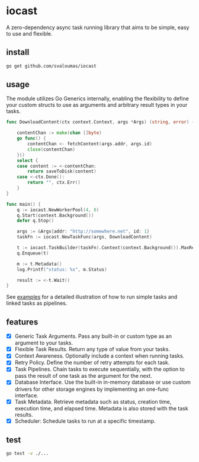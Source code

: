 # iocast

A zero-dependency async task running library that aims to be simple, easy to use and flexible.

## install

```bash
go get github.com/svaloumas/iocast
```

## usage

The module utilizes Go Generics internally, enabling the flexibility to define your custom structs to use as arguments and arbitrary result types in your tasks.

```go
func DownloadContent(ctx context.Context, args *Args) (string, error) {

	contentChan := make(chan []byte)
	go func() {
		contentChan <- fetchContent(args.addr, args.id)
		close(contentChan)
	}()
	select {
	case content := <-contentChan:
		return saveToDisk(content)
	case <-ctx.Done():
		return "", ctx.Err()
	}
}

func main() {
	q := iocast.NewWorkerPool(4, 8)
	q.Start(context.Background())
	defer q.Stop()

	args := &Args{addr: "http://somewhere.net", id: 1}
	taskFn := iocast.NewTaskFunc(args, DownloadContent)

	t := iocast.TaskBuilder(taskFn).Context(context.Background()).MaxRetries(3).Build()
	q.Enqueue(t)

	m := t.Metadata()
	log.Printf("status: %s", m.Status)

	result := <-t.Wait()
}
```

See [examples](_example/) for a detailed illustration of how to run simple tasks and linked tasks as pipelines.

## features

- [x] Generic Task Arguments. Pass any built-in or custom type as an argument to your tasks.
- [x] Flexible Task Results. Return any type of value from your tasks.
- [x] Context Awareness. Optionally include a context when running tasks.
- [x] Retry Policy. Define the number of retry attempts for each task.
- [x] Task Pipelines. Chain tasks to execute sequentially, with the option to pass the result of one task as the argument for the next.
- [x] Database Interface. Use the built-in in-memory database or use custom drivers for other storage engines by implementing an one-func interface.
- [x] Task Metadata. Retrieve metadata such as status, creation time, execution time, and elapsed time. Metadata is also stored with the task results.
- [x] Scheduler: Schedule tasks to run at a specific timestamp.

## test

```bash
go test -v ./...
```
